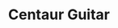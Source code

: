 ---
title: "Centaur Guitar"
url: /portland/centaur-guitar-southwest-barbur-boulevard/
shop: Instrumente
---